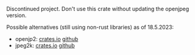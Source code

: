 Discontinued project.
Don't use this crate without updating the openjpeg version.

Possible alternatives (still using non-rust libraries) as of 18.5.2023:
- openjp2: [crates.io](https://crates.io/crates/openjp2) [github](https://github.com/Neopallium/openjpeg)
- jpeg2k: [crates.io](https://crates.io/crates/jpeg2k) [github](https://github.com/Neopallium/jpeg2k)

